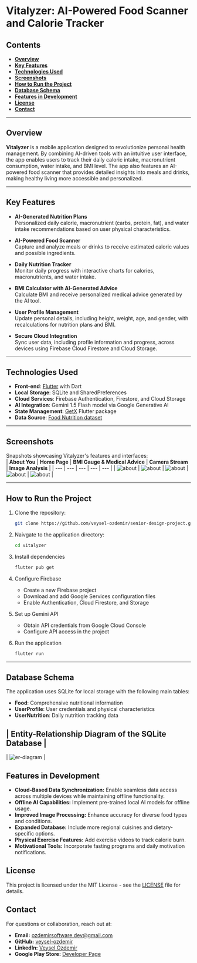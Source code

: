 # Vitalyzer: AI-Powered Food Scanner and Calorie Tracker

## Contents
- [**Overview**](#Overview)
- [**Key Features**](#Key-Features)
- [**Technologies Used**](#Technologies-Used)
- [**Screenshots**](#Screenshots)
- [**How to Run the Project**](#How-to-Run-the-Project)
- [**Database Schema**](#Database-Schema)
- [**Features in Development**](#Features-in-Development)
- [**License**](#License)
- [**Contact**](#Contact)

---

## Overview

**Vitalyzer** is a mobile application designed to revolutionize personal health management. By combining AI-driven tools with an intuitive user interface, the app enables users to track their daily caloric intake, macronutrient consumption, water intake, and BMI level. The app also features an AI-powered food scanner that provides detailed insights into meals and drinks, making healthy living more accessible and personalized.

---

## Key Features

- **AI-Generated Nutrition Plans**  
  Personalized daily calorie, macronutrient (carbs, protein, fat), and water intake recommendations based on user physical characteristics.

- **AI-Powered Food Scanner**  
  Capture and analyze meals or drinks to receive estimated caloric values and possible ingredients.

- **Daily Nutrition Tracker**  
  Monitor daily progress with interactive charts for calories, macronutrients, and water intake.

- **BMI Calculator with AI-Generated Advice**  
  Calculate BMI and receive personalized medical advice generated by the AI tool.

- **User Profile Management**  
  Update personal details, including height, weight, age, and gender, with recalculations for nutrition plans and BMI.

- **Secure Cloud Integration**  
  Sync user data, including profile information and progress, across devices using Firebase Cloud Firestore and Cloud Storage.

---

## Technologies Used

- **Front-end**: [Flutter](https://flutter.dev/) with Dart  
- **Local Storage**: SQLite and SharedPreferences  
- **Cloud Services**: Firebase Authentication, Firestore, and Cloud Storage  
- **AI Integration**: Gemini 1.5 Flash model via Google Generative AI  
- **State Management**: [GetX](https://pub.dev/packages/get) Flutter package  
- **Data Source**: [Food Nutrition dataset](https://www.kaggle.com/datasets/utsavdey1410/food-nutrition-dataset)

---

## Screenshots

Snapshots showcasing Vitalyzer's features and interfaces:  
| **About You** | **Home Page** | **BMI Gauge & Medical Advice** | **Camera Stream** | **Image Analysis** |
| --- | --- | --- | --- | --- |
| ![about](images/about.PNG) | ![about](images/home.PNG) | ![about](images/bmi.PNG) | ![about](images/camera.PNG) | ![about](images/analysis.PNG) |

---

## How to Run the Project

1. Clone the repository:
   ```bash
   git clone https://github.com/veysel-ozdemir/senior-design-project.git
   ```

2. Naivgate to the application directory:
   ```bash
   cd vitalyzer
   ```

3. Install dependencies
    ```bash
    flutter pub get
    ```

4. Configure Firebase

    - Create a new Firebase project
    - Download and add Google Services configuration files
    - Enable Authentication, Cloud Firestore, and Storage

5. Set up Gemini API

    - Obtain API credentials from Google Cloud Console
    - Configure API access in the project

6. Run the application

    ```bash
    flutter run
    ```

---

## Database Schema

The application uses SQLite for local storage with the following main tables:

- **Food**: Comprehensive nutritional information
- **UserProfile**: User credentials and physical characteristics
- **UserNutrition**: Daily nutrition tracking data

| **Entity-Relationship Diagram of the SQLite Database** |
---
| ![er-diagram](images/er-diagram.png) |

## Features in Development

- **Cloud-Based Data Synchronization:** Enable seamless data access across multiple devices while maintaining offline functionality.
- **Offline AI Capabilities:** Implement pre-trained local AI models for offline usage.
- **Improved Image Processing:** Enhance accuracy for diverse food types and conditions.
- **Expanded Database:** Include more regional cuisines and dietary-specific options.
- **Physical Exercise Features:** Add exercise videos to track calorie burn.
- **Motivational Tools:** Incorporate fasting programs and daily motivation notifications.

## License

This project is licensed under the MIT License - see the [LICENSE](LICENSE) file for details.

## Contact
For questions or collaboration, reach out at:
- **Email:** ozdemirsoftware.dev@gmail.com
- **GitHub:** [veysel-ozdemir](https://github.com/veysel-ozdemir/)
- **LinkedIn:** [Veysel Ozdemir](https://www.linkedin.com/in/ozdemir-veysel/)
- **Google Play Store:** [Developer Page](https://play.google.com/store/apps/dev?id=7737397220295288084&pli=1)
